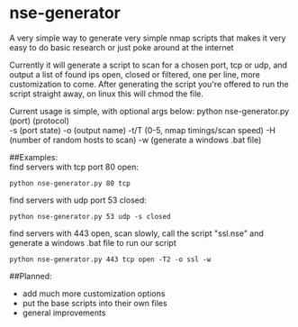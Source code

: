 nse-generator
=====================

A very simple way to generate very simple nmap scripts that makes it very easy to do basic research or just poke around at the internet

Currently it will generate a script to scan for a chosen port, tcp or udp, and output a list of found ips open, closed or filtered, one per line, more customization to come. After generating the script you're offered to run the script straight away, on linux this will chmod the file.

Current usage is simple, with optional args below: python nse-generator.py (port) (protocol)  
-s (port state)
-o (output name)
-t/T (0-5, nmap timings/scan speed)
-H (number of random hosts to scan)
-w (generate a windows .bat file)
  
##Examples:  
find servers with tcp port 80 open:

```
python nse-generator.py 80 tcp  
```

find servers with udp port 53 closed:  

```
python nse-generator.py 53 udp -s closed  
```

find servers with 443 open, scan slowly, call the script "ssl.nse" and generate a windows .bat file to run our script 

```
python nse-generator.py 443 tcp open -T2 -o ssl -w
```

##Planned:

- add much more customization options
- put the base scripts into their own files
- general improvements
